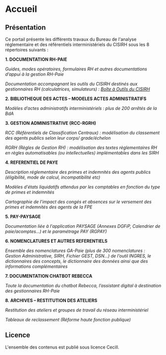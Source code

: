 # Accueil

## Présentation

Ce portail présente les différents travaux du Bureau de l'analyse réglementaire et des référentiels interministériels du CISIRH sous les 8 répertoires suivants :



**1. DOCUMENTATION RH-PAIE**

_Guides, modes opératoires, formulaires RH et autres documentations d’appui à la gestion RH-Paie_

_Documentation accompagnant les outils du CISIRH destinés aux gestionnaires RH (calculatrices, simulateurs) : [Boîte à Outils du CISIRH](https://outils.cisirh.gouv.fr/)_



**2. BIBLIOTHEQUE DES ACTES – MODELES ACTES ADMINISTRATIFS**

_Modèles d’actes administratifs interministériels : plus de 200 arrêtés de la BdA_



**3. GESTION ADMINISTRATIVE (RCC-RGRH)**

_RCC (Référentiels de Classification Centraux) : modélisation du classement des agents publics selon leur corps/ grade/échelon_

_RGRH (Règles de Gestion RH) : modélisation des textes règlementaires RH en règles automatisables (ou intellectuelles) implémentables dans les SIRH_



**4. REFERENTIEL DE PAYE**

_Description réglementaire des primes et indemnités des agents publics (éligibilité, mode de calcul, incompatibilité etc)_

_Modèles d'états liquidatifs attendus par les comptables en fonction du type de primes et indemnités_

_Cartographie de l’impact des congés et absences sur le versement des primes et indemnités des agents de la FPE_



**5. PAY-PAYSAGE**

_Documentation liée à l'application PAYSAGE (Annexes DGFiP, Calendrier de paie/acomptes…) et le paramétrage PAY (RGPAY)_



**6. NOMENCLATURES ET AUTRES REFERENTIELS**

_Ensemble des nomenclatures GA-Paie (plus de 300 nomenclatures : Gestion Administrative, SIRH, Fichier GEST, DSN…) de l’outil INGRES, le dictionnaires des concepts, le dictionnaire des données ainsi que des informations complémentaires_



**7. DOCUMENTATION CHATBOT REBECCA**

_Toute la documentation du chatbot Rebecca, l’assistant digital à destination des gestionnaires RH-Paie_



**8. ARCHIVES – RESTITUTION DES ATELIERS**

_Restitution des ateliers et groupes de travail du réseau interministériel_

_Tableaux de reclassement (Réforme haute fonction publique)_ 


## Licence

L'ensemble des contenus est publié sous licence Cecill.
